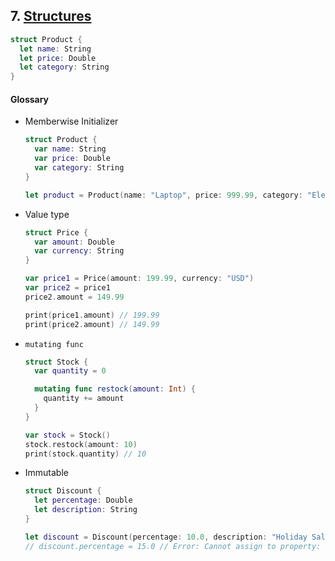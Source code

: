 ## 7. [Structures](https://docs.swift.org/swift-book/LanguageGuide/ClassesAndStructures.html)

   ```swift 
   struct Product {
     let name: String 
     let price: Double 
     let category: String
   }
   ```
   
   #### Glossary 
   
  * Memberwise Initializer
    ```swift
    struct Product {
      var name: String
      var price: Double
      var category: String
    }

    let product = Product(name: "Laptop", price: 999.99, category: "Electronics")
    ```

  * Value type
    ```swift
    struct Price {
      var amount: Double
      var currency: String
    }

    var price1 = Price(amount: 199.99, currency: "USD")
    var price2 = price1
    price2.amount = 149.99

    print(price1.amount) // 199.99
    print(price2.amount) // 149.99
    ```

  * `mutating func`
    ```swift
    struct Stock {
      var quantity = 0

      mutating func restock(amount: Int) {
        quantity += amount
      }
    }

    var stock = Stock()
    stock.restock(amount: 10)
    print(stock.quantity) // 10
    ```

  * Immutable
    ```swift
    struct Discount {
      let percentage: Double
      let description: String
    }

    let discount = Discount(percentage: 10.0, description: "Holiday Sale")
    // discount.percentage = 15.0 // Error: Cannot assign to property: 'percentage' is a 'let' constant
    ```

